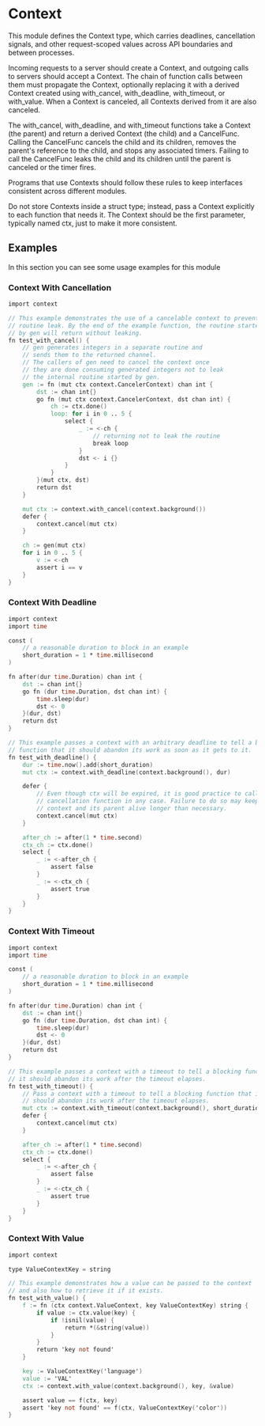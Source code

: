 # Context

This module defines the Context type, which carries deadlines, cancellation signals,
and other request-scoped values across API boundaries and between processes.

Incoming requests to a server should create a Context, and outgoing calls to servers
should accept a Context. The chain of function calls between them must propagate the
Context, optionally replacing it with a derived Context created using with_cancel,
with_deadline, with_timeout, or with_value. When a Context is canceled, all Contexts
derived from it are also canceled.

The with_cancel, with_deadline, and with_timeout functions take a Context (the parent)
and return a derived Context (the child) and a CancelFunc. Calling the CancelFunc
cancels the child and its children, removes the parent's reference to the child,
and stops any associated timers. Failing to call the CancelFunc leaks the child
and its children until the parent is canceled or the timer fires.

Programs that use Contexts should follow these rules to keep interfaces consistent
across different modules.

Do not store Contexts inside a struct type; instead, pass a Context explicitly
to each function that needs it. The Context should be the first parameter,
typically named ctx, just to make it more consistent.

## Examples

In this section you can see some usage examples for this module

### Context With Cancellation

```v
import context

// This example demonstrates the use of a cancelable context to prevent a
// routine leak. By the end of the example function, the routine started
// by gen will return without leaking.
fn test_with_cancel() {
	// gen generates integers in a separate routine and
	// sends them to the returned channel.
	// The callers of gen need to cancel the context once
	// they are done consuming generated integers not to leak
	// the internal routine started by gen.
	gen := fn (mut ctx context.CancelerContext) chan int {
		dst := chan int{}
		go fn (mut ctx context.CancelerContext, dst chan int) {
			ch := ctx.done()
			loop: for i in 0 .. 5 {
				select {
					_ := <-ch {
						// returning not to leak the routine
						break loop
					}
					dst <- i {}
				}
			}
		}(mut ctx, dst)
		return dst
	}

	mut ctx := context.with_cancel(context.background())
	defer {
		context.cancel(mut ctx)
	}

	ch := gen(mut ctx)
	for i in 0 .. 5 {
		v := <-ch
		assert i == v
	}
}
```

### Context With Deadline

```v
import context
import time

const (
	// a reasonable duration to block in an example
	short_duration = 1 * time.millisecond
)

fn after(dur time.Duration) chan int {
	dst := chan int{}
	go fn (dur time.Duration, dst chan int) {
		time.sleep(dur)
		dst <- 0
	}(dur, dst)
	return dst
}

// This example passes a context with an arbitrary deadline to tell a blocking
// function that it should abandon its work as soon as it gets to it.
fn test_with_deadline() {
	dur := time.now().add(short_duration)
	mut ctx := context.with_deadline(context.background(), dur)

	defer {
		// Even though ctx will be expired, it is good practice to call its
		// cancellation function in any case. Failure to do so may keep the
		// context and its parent alive longer than necessary.
		context.cancel(mut ctx)
	}

	after_ch := after(1 * time.second)
	ctx_ch := ctx.done()
	select {
		_ := <-after_ch {
			assert false
		}
		_ := <-ctx_ch {
			assert true
		}
	}
}
```

### Context With Timeout

```v
import context
import time

const (
	// a reasonable duration to block in an example
	short_duration = 1 * time.millisecond
)

fn after(dur time.Duration) chan int {
	dst := chan int{}
	go fn (dur time.Duration, dst chan int) {
		time.sleep(dur)
		dst <- 0
	}(dur, dst)
	return dst
}

// This example passes a context with a timeout to tell a blocking function that
// it should abandon its work after the timeout elapses.
fn test_with_timeout() {
	// Pass a context with a timeout to tell a blocking function that it
	// should abandon its work after the timeout elapses.
	mut ctx := context.with_timeout(context.background(), short_duration)
	defer {
		context.cancel(mut ctx)
	}

	after_ch := after(1 * time.second)
	ctx_ch := ctx.done()
	select {
		_ := <-after_ch {
			assert false
		}
		_ := <-ctx_ch {
			assert true
		}
	}
}
```

### Context With Value

```v
import context

type ValueContextKey = string

// This example demonstrates how a value can be passed to the context
// and also how to retrieve it if it exists.
fn test_with_value() {
	f := fn (ctx context.ValueContext, key ValueContextKey) string {
		if value := ctx.value(key) {
			if !isnil(value) {
				return *(&string(value))
			}
		}
		return 'key not found'
	}

	key := ValueContextKey('language')
	value := 'VAL'
	ctx := context.with_value(context.background(), key, &value)

	assert value == f(ctx, key)
	assert 'key not found' == f(ctx, ValueContextKey('color'))
}
```
